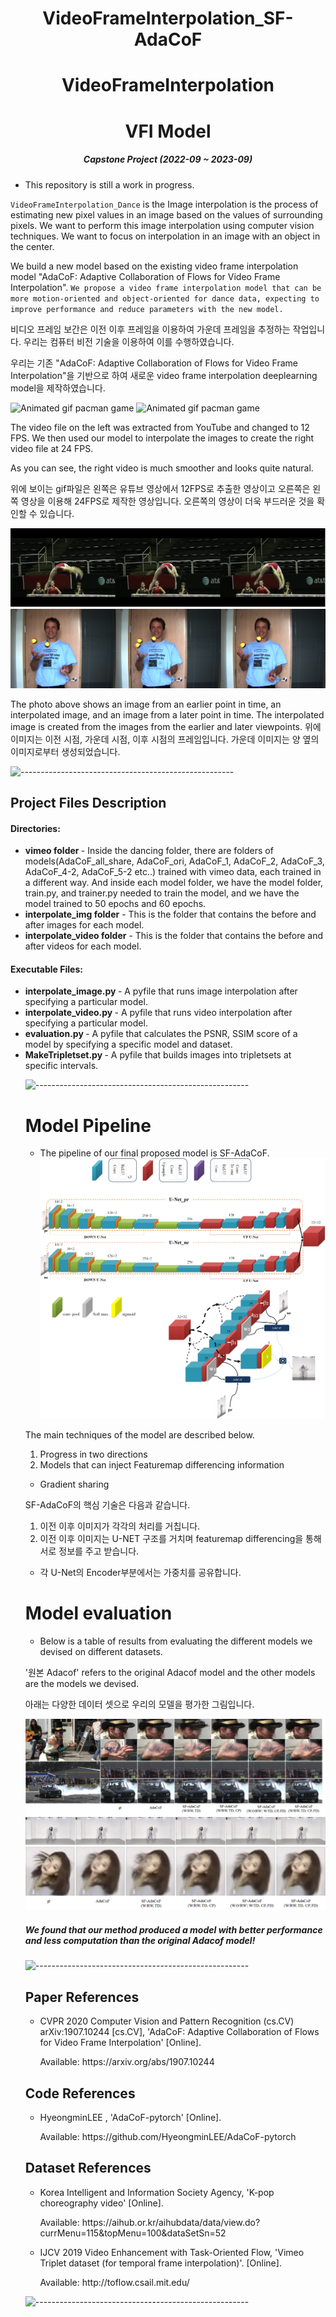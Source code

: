 <h1 align = "center"> VideoFrameInterpolation_SF-AdaCoF </h1>

<h1 align="center"> VideoFrameInterpolation </h1>

<h1 align="center"> VFI Model </h1>

<h5 align="center"> Capstone Project  (2022-09 ~ 2023-09) </h5>

* This repository is still a work in progress.

`VideoFrameInterpolation_Dance` is the Image interpolation is the process of estimating new pixel values in an image based on the values of surrounding pixels.
We want to perform this image interpolation using computer vision techniques.
We want to focus on interpolation in an image with an object in the center.

We build a new model based on the existing video frame interpolation model "AdaCoF: Adaptive Collaboration of Flows for Video Frame Interpolation".
`We propose a video frame interpolation model that can be more motion-oriented and object-oriented for dance data, expecting to improve performance and reduce parameters with the new model.`

비디오 프레임 보간은 이전 이후 프레임을 이용하여 가운데 프레임을 추정하는 작업입니다.
우리는 컴퓨터 비전 기술을 이용하여 이를 수행하였습니다.

우리는 기존 "AdaCoF: Adaptive Collaboration of Flows for Video Frame Interpolation"을 기반으로 하여 새로운 video frame interpolation deeplearning model을 제작하였습니다.

<p float="center">
  <img src="gif/MIRRORED_-Brave-Girls_브레이브-걸스_-Rollin’-안무-거울모드before.gif" alt="Animated gif pacman game" height="240px" width="360px" />
  <img src="gif/MIRRORED_-Brave-Girls_브레이브-걸스_-Rollin’-안무-거울모드after.gif" alt="Animated gif pacman game" height="240px" width="360px" />
</p>

The video file on the left was extracted from YouTube and changed to 12 FPS. We then used our model to interpolate the images to create the right video file at 24 FPS.

As you can see, the right video is much smoother and looks quite natural.

위에 보이는 gif파일은 왼쪽은 유튜브 영상에서 12FPS로 추출한 영상이고 오른쪽은 왼쪽 영상을 이용해 24FPS로 제작한 영상입니다.
오른쪽의 영상이 더욱 부드러운 것을 확인할 수 있습니다.

![stronghold logo](img/interpolation_image1.png)
![stronghold logo](img/interpolation_image2.png)


The photo above shows an image from an earlier point in time, an interpolated image, and an image from a later point in time. The interpolated image is created from the images from the earlier and later viewpoints.
위에 이미지는 이전 시점, 가운데 시점, 이후 시점의 프레임입니다. 가운데 이미지는 양 옆의 이미지로부터 생성되었습니다.




![-----------------------------------------------------](https://raw.githubusercontent.com/andreasbm/readme/master/assets/lines/rainbow.png)


<h2> Project Files Description </h2>

<h4>Directories:</h4>
<ul>
  
  <li><b> vimeo folder </b> - Inside the dancing folder, there are folders of models(AdaCoF_all_share, AdaCoF_ori, AdaCoF_1, AdaCoF_2, AdaCoF_3, AdaCoF_4-2, AdaCoF_5-2 etc..) trained with vimeo data, each trained in a different way.
  And inside each model folder, we have the model folder, train.py, and trainer.py needed to train the model, and we have the model trained to 50 epochs and 60 epochs.


  <li><b>interpolate_img folder</b> - This is the folder that contains the before and after images for each model.</li>


  <li><b>interpolate_video folder</b> - This is the folder that contains the before and after videos for each model.</li>


</ul>



<h4>Executable Files:</h4>
<ul>
  
  <li><b> interpolate_image.py </b> - A pyfile that runs image interpolation after specifying a particular model.


  <li><b> interpolate_video.py </b> - A pyfile that runs video interpolation after specifying a particular model.</li>


  <li><b>evaluation.py </b> - A pyfile that calculates the PSNR, SSIM score of a model by specifying a specific model and dataset.</li>


  <li><b>MakeTripletset.py </b> - A pyfile that builds images into tripletsets at specific intervals.</li>




![-----------------------------------------------------](https://raw.githubusercontent.com/andreasbm/readme/master/assets/lines/rainbow.png)


# Model Pipeline
-   The pipeline of our final proposed model is SF-AdaCoF. 
![stronghold logo](img/PROCESS.png)

The main techniques of the model are described below.

1. Progress in two directions
2. Models that can inject Featuremap differencing information
   
  + Gradient sharing



SF-AdaCoF의 핵심 기술은 다음과 같습니다.

1. 이전 이후 이미지가 각각의 처리를 거칩니다.
2. 이전 이후 이미지는 U-NET 구조를 거치며 featuremap differencing을 통해 서로 정보를 주고 받습니다.

  + 각 U-Net의 Encoder부분에서는 가중치를 공유합니다.


# Model evaluation
-   Below is a table of results from evaluating the different models we devised on different datasets.

'원본 Adacof' refers to the original Adacof model and the other models are the models we devised.

아래는 다양한 데이터 셋으로 우리의 모델을 평가한 그림입니다.

![stronghold logo](img/Result.png)
![stronghold logo](img/Result2.png)


<h5>We found that our method produced a model with better performance and less computation than the original Adacof model!</h5>



![-----------------------------------------------------](https://raw.githubusercontent.com/andreasbm/readme/master/assets/lines/rainbow.png)

<h2> Paper References</h2>
<ul>
  <li><p>	CVPR 2020 Computer Vision and Pattern Recognition (cs.CV)	arXiv:1907.10244 [cs.CV], 'AdaCoF: Adaptive Collaboration of Flows for Video Frame Interpolation' [Online].</p>
      <p>Available: https://arxiv.org/abs/1907.10244</p>
  </li>

</ul>

<h2> Code References</h2>
<ul>
  <li><p>	HyeongminLEE
, 'AdaCoF-pytorch' [Online].</p>
      <p>Available: https://github.com/HyeongminLEE/AdaCoF-pytorch</p>
  </li>

</ul>


<h2> Dataset References</h2>
<ul>
  <li><p>Korea Intelligent and Information Society Agency, 'K-pop choreography video' [Online].</p>
      <p>Available: https://aihub.or.kr/aihubdata/data/view.do?currMenu=115&topMenu=100&dataSetSn=52</p>
  </li>
  <li><p>IJCV 2019
Video Enhancement with Task-Oriented Flow, 'Vimeo Triplet dataset (for temporal frame interpolation)'. [Online].</p>
      <p>Available: http://toflow.csail.mit.edu/</p>
  </li>
</ul>

![-----------------------------------------------------](https://raw.githubusercontent.com/andreasbm/readme/master/assets/lines/rainbow.png)
